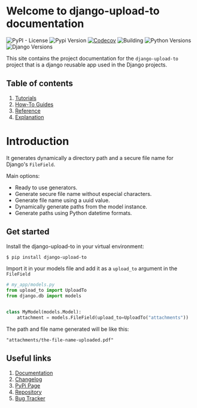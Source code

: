 # Welcome to django-upload-to documentation

![PyPI - License](https://img.shields.io/pypi/l/django-upload-to)
![Pypi Version](https://img.shields.io/pypi/v/django-upload-to.svg)
[![Codecov](https://codecov.io/github/valbertovc/django-upload-to/branch/main/graph/badge.svg?token=2R5S5GTS0X)](https://codecov.io/github/valbertovc/django-upload-to)
![Building](https://img.shields.io/github/actions/workflow/status/valbertovc/django-upload-to/release.yml)
![Python Versions](https://img.shields.io/pypi/pyversions/django-upload-to.svg)
![Django Versions](https://img.shields.io/pypi/frameworkversions/django/django-upload-to)

This site contains the project documentation for the
`django-upload-to` project that is a django reusable app used in the
Django projects.

## Table of contents

1. [Tutorials](tutorials.md)
2. [How-To Guides](how-to-guides.md)
3. [Reference](reference.md)
4. [Explanation](explanation.md)

# Introduction

It generates dynamically a directory path and a secure file name for Django's `FileField`.

Main options:

- Ready to use generators.
- Generate secure file name without especial characters.
- Generate file name using a uuid value.
- Dynamically generate paths from the model instance.
- Generate paths using Python datetime formats.

## Get started
Install the django-upload-to in your virtual environment:
```bash
$ pip install django-upload-to
```
Import it in your models file and add it as a `upload_to` argument in the `FileField` 
```python
# my_app/models.py
from upload_to import UploadTo
from django.db import models


class MyModel(models.Model):
    attachment = models.FileField(upload_to=UploadTo("attachments"))
```
The path and file name generated will be like this:
```text
"attachments/the-file-name-uploaded.pdf"
```

## Useful links

1. [Documentation](https://valbertovc.github.io/django-upload-to/)
2. [Changelog](https://github.com/valbertovc/django-upload-to/releases)
3. [PyPi Page](https://pypi.org/project/django-upload-to/)
4. [Repository](https://github.com/valbertovc/django-upload-to)
5. [Bug Tracker](https://github.com/valbertovc/django-upload-to/issues)